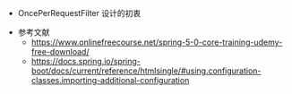 
- OncePerRequestFilter 设计的初衷

* 参考文献
  - https://www.onlinefreecourse.net/spring-5-0-core-training-udemy-free-download/
  - https://docs.spring.io/spring-boot/docs/current/reference/htmlsingle/#using.configuration-classes.importing-additional-configuration
